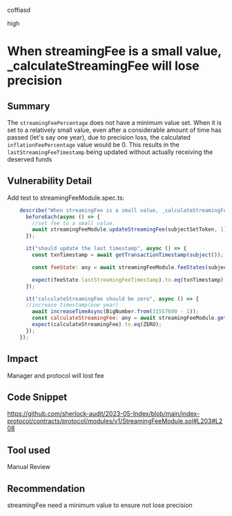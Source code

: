 coffiasd

high

# When streamingFee is a small value, _calculateStreamingFee will lose precision

## Summary
The `streamingFeePercentage` does not have a minimum value set. When it is set to a relatively small value, even after a considerable amount of time has passed (let's say one year), due to precision loss, the calculated `inflationFeePercentage` value would be 0. This results in the `lastStreamingFeeTimestamp` being updated without actually receiving the deserved funds

## Vulnerability Detail
Add test to streamingFeeModule.spec.ts:
```javascript
    describe("When streamingFee is a small value, _calculateStreamingFee will lose precision", async () => {
      beforeEach(async () => {
        //set fee to a small value.
        await streamingFeeModule.updateStreamingFee(subjectSetToken, 1);
      });

      it("should update the last timestamp", async () => {
        const txnTimestamp = await getTransactionTimestamp(subject());

        const feeState: any = await streamingFeeModule.feeStates(subjectSetToken);

        expect(feeState.lastStreamingFeeTimestamp).to.eq(txnTimestamp);
      });

      it("calculateStreamingFee should be zero", async () => {
      //increase timestamp(one year)
        await increaseTimeAsync(BigNumber.from(31557600 - 1));
        const calculateStreamingFee: any = await streamingFeeModule.getFee(subjectSetToken);
        expect(calculateStreamingFee).to.eq(ZERO);
      });
    });
```

## Impact
Manager and protocol will lost fee 
## Code Snippet
https://github.com/sherlock-audit/2023-05-Index/blob/main/index-protocol/contracts/protocol/modules/v1/StreamingFeeModule.sol#L203#L208
## Tool used

Manual Review

## Recommendation
streamingFee need a minimum value to ensure not lose precision